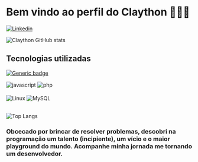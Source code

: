 # Bem vindo ao perfil do Claython 🧙🏽‍♂️
[![Linkedin](https://img.shields.io/badge/LinkedIn-0077B5?style=for-the-badge&logo=linkedin&logoColor=white)](https://www.linkedin.com/in/claython-remboski-742503182)

![Claython GitHub stats](https://github-readme-stats.vercel.app/api?username=claythonRemboski&show_icons=true&theme=dracula)

## Tecnologias utilizadas

[![Generic badge](https://img.shields.io/badge/N8N-AUTOMATION-orange.svg)](https://shields.io/)

<div style="display: inline_block">
    <img align="center" alt="javascript" src="https://img.shields.io/badge/JavaScript-F7DF1E?style=for-the-badge&logo=javascript&logoColor=black" />
    <img align="center" alt="php" src="https://img.shields.io/badge/PHP-777BB4?style=for-the-badge&logo=php&logoColor=white" /><br/><br/>
    <img align="center" alt="Linux" src="https://img.shields.io/badge/Linux-FCC624?style=for-the-badge&logo=linux&logoColor=black" />
    <img align="center" alt="MySQL" src="https://img.shields.io/badge/MySQL-005C84?style=for-the-badge&logo=mysql&logoColor=white" />
    
</div>
<br/>

![Top Langs](https://github-readme-stats.vercel.app/api/top-langs/?username=claythonRemboski&layout=compact)

### Obcecado por brincar de resolver problemas, descobri na programação um talento (incipiente), um vício e o maior playground do mundo. Acompanhe minha jornada me tornando um desenvolvedor.

